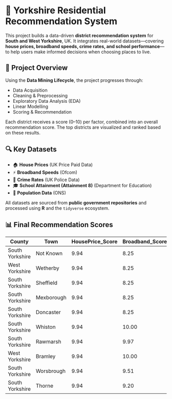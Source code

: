 # 🏡 Yorkshire Residential Recommendation System

This project builds a data-driven **district recommendation system** for **South and West Yorkshire**, UK. It integrates real-world datasets—covering **house prices, broadband speeds, crime rates, and school performance**—to help users make informed decisions when choosing places to live.

## 📌 Project Overview

Using the **Data Mining Lifecycle**, the project progresses through:
- Data Acquisition
- Cleaning & Preprocessing
- Exploratory Data Analysis (EDA)
- Linear Modelling
- Scoring & Recommendation

Each district receives a score (0–10) per factor, combined into an overall recommendation score. The top districts are visualized and ranked based on these results.

## 🔍 Key Datasets

- 🏠 **House Prices** (UK Price Paid Data)
- ⚡ **Broadband Speeds** (Ofcom)
- 🚓 **Crime Rates** (UK Police Data)
- 🎓 **School Attainment (Attainment 8)** (Department for Education)
- 👥 **Population Data** (ONS)

All datasets are sourced from **public government repositories** and processed using **R** and the `tidyverse` ecosystem.

## 📊 Final Recommendation Scores

| County          | Town         | HousePrice_Score | Broadband_Score | School_Score | Crime_Score | Total_Score |
|-----------------|--------------|------------------|------------------|--------------|-------------|-------------|
| South Yorkshire | Not Known    | 9.94             | 8.25             | 10.00        | 9.99        | 9.54        |
| West Yorkshire  | Wetherby     | 9.94             | 8.25             | 10.00        | 9.99        | 9.54        |
| South Yorkshire | Sheffield    | 9.94             | 8.25             | 8.37         | 9.99        | 9.14        |
| South Yorkshire | Mexborough   | 9.94             | 8.25             | 7.55         | 9.99        | 8.93        |
| South Yorkshire | Doncaster    | 9.94             | 8.25             | 7.14         | 9.99        | 8.83        |
| South Yorkshire | Whiston      | 9.94             | 10.00            | 4.97         | 9.99        | 8.72        |
| South Yorkshire | Rawmarsh     | 9.94             | 9.97             | 4.97         | 9.99        | 8.72        |
| West Yorkshire  | Bramley      | 9.94             | 10.00            | 4.97         | 9.99        | 8.72        |
| South Yorkshire | Worsbrough   | 9.94             | 9.51             | 4.97         | 9.99        | 8.60        |
| South Yorkshire | Thorne       | 9.94             | 9.20             | 4.97         | 9.99        | 8.52        |


